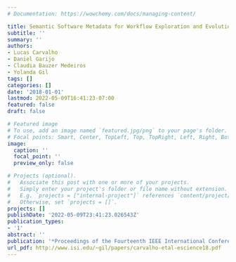 ```yaml
---
# Documentation: https://wowchemy.com/docs/managing-content/

title: Semantic Software Metadata for Workflow Exploration and Evolution
subtitle: ''
summary: ''
authors:
- Lucas Carvalho
- Daniel Garijo
- Claudia Bauzer Medeiros
- Yolanda Gil
tags: []
categories: []
date: '2018-01-01'
lastmod: 2022-05-09T16:41:23-07:00
featured: false
draft: false

# Featured image
# To use, add an image named `featured.jpg/png` to your page's folder.
# Focal points: Smart, Center, TopLeft, Top, TopRight, Left, Right, BottomLeft, Bottom, BottomRight.
image:
  caption: ''
  focal_point: ''
  preview_only: false

# Projects (optional).
#   Associate this post with one or more of your projects.
#   Simply enter your project's folder or file name without extension.
#   E.g. `projects = ["internal-project"]` references `content/project/deep-learning/index.md`.
#   Otherwise, set `projects = []`.
projects: []
publishDate: '2022-05-09T23:41:23.026543Z'
publication_types:
- '1'
abstract: ''
publication: '*Proceedings of the Fourteenth IEEE International Conference on eScience*'
url_pdf: http://www.isi.edu/~gil/papers/carvalho-etal-escience18.pdf
---
```

